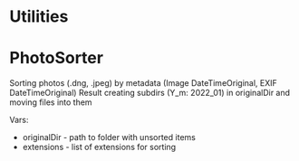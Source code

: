 # Utilities

# PhotoSorter
Sorting photos (.dng, .jpeg) by metadata (Image DateTimeOriginal, EXIF DateTimeOriginal)
Result creating subdirs (Y_m: 2022_01) in originalDir and moving files into them

Vars: 
- originalDir - path to folder with unsorted items
- extensions - list of extensions for sorting

